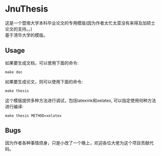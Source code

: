# JnuThesis

这是一个暨南大学本科毕业论文的专用模版(因为作者太忙太菜没有来得及加硕士论文的支持。。)  
基于清华大学的模版。

## Usage

如果要生成文档，可以使用下面的命令:  

```
make doc
```

如果要生成论文，则可以使用下面的命令:  

```
make thesis
```

这个模版提供多种方法进行调试，包括latexmk和xelatex, 可以指定使用何种方法进行编译:  

```
make thesis METHOD=xelatex
```

## Bugs

因为作者各种事情烦身，只是小改了一个晚上，欢迎各位大佬为这个项目贡献代码。
